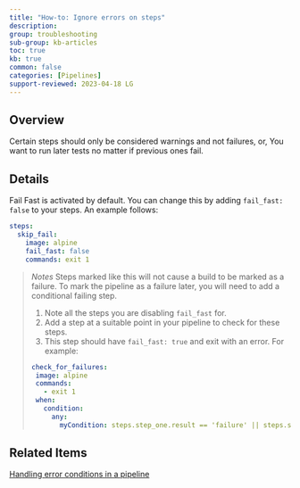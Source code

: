 ```yaml
---
title: "How-to: Ignore errors on steps"
description: 
group: troubleshooting
sub-group: kb-articles
toc: true
kb: true
common: false
categories: [Pipelines]
support-reviewed: 2023-04-18 LG
---
```


## Overview

Certain steps should only be considered warnings and not failures, or, You want to run later tests no matter if previous ones fail.

## Details

Fail Fast is activated by default. You can change this by adding `fail_fast: false` to your steps. An example follows:

```yaml
steps:
  skip_fail:
    image: alpine
    fail_fast: false
    commands: exit 1
```

>_Notes_ Steps marked like this will not cause a build to be marked as a failure. To mark the pipeline as a failure later, you will need to add a conditional failing step.
>
>1. Note all the steps you are disabling `fail_fast` for.
>2. Add a step at a suitable point in your pipeline to check for these steps.
>3. This step should have `fail_fast: true` and exit with an error. For example:
>
>```yaml
>check_for_failures:
>  image: alpine
>  commands: 
>    - exit 1
>  when:
>    condition:
>      any:
>        myCondition: steps.step_one.result == 'failure' || steps.step_two.result == 'failure' || etc...
>```
>

## Related Items

[Handling error conditions in a pipeline]({{site.baseurl}}/docs/pipelines/advanced-workflows/#handling-error-conditions-in-a-pipeline)
